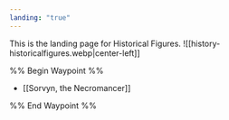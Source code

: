 ```yaml
---
landing: "true"
---
```

This is the landing page for Historical Figures.
![[history-historicalfigures.webp|center-left]]

%% Begin Waypoint %%
- [[Sorvyn, the Necromancer]]

%% End Waypoint %%